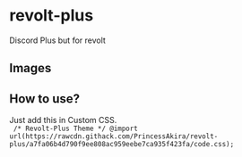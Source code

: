 # revolt-plus
Discord Plus but for revolt

## Images

## How to use?

Just add this in Custom CSS.\
``
/* Revolt-Plus Theme */
@import url(https://rawcdn.githack.com/PrincessAkira/revolt-plus/a7fa06b4d790f9ee808ac959eebe7ca935f423fa/code.css);``
